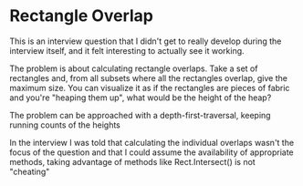 Rectangle Overlap
=================

This is an interview question that I didn't get to really develop during the interview itself, and it felt interesting to actually see it working.

The problem is about calculating rectangle overlaps. Take a set of rectangles and, from all subsets where all the rectangles overlap, give the maximum size.
You can visualize it as if the rectangles are pieces of fabric and you're "heaping them up", what would be the height of the heap?

The problem can be approached with a depth-first-traversal, keeping running counts of the heights

In the interview I was told that calculating the individual overlaps wasn't the focus of the question and that I could assume the availability of appropriate methods, taking advantage of methods like Rect.Intersect() is not "cheating"
